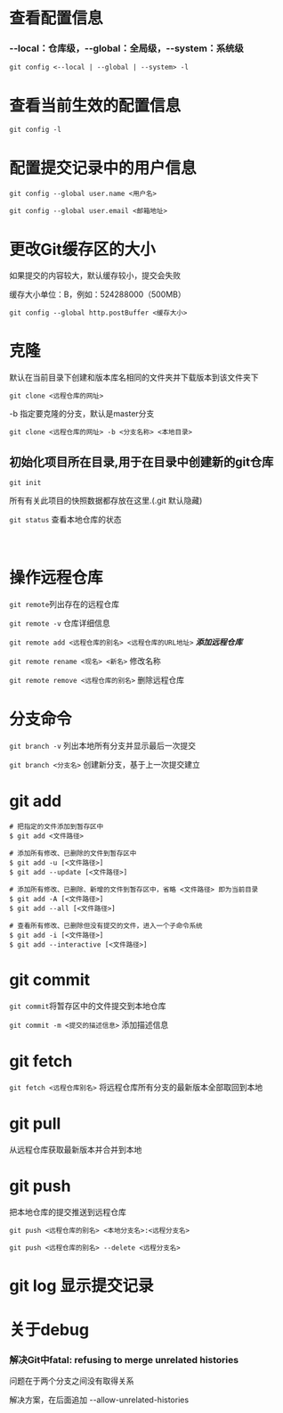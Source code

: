 # 查看配置信息

### --local：仓库级，--global：全局级，--system：系统级

```git config <--local | --global | --system> -l```

# 查看当前生效的配置信息

```git config -l```


# 配置提交记录中的用户信息

`git config --global user.name <用户名>`

`git config --global user.email <邮箱地址>`


# 更改Git缓存区的大小

如果提交的内容较大，默认缓存较小，提交会失败

缓存大小单位：B，例如：524288000（500MB）

`git config --global http.postBuffer <缓存大小>`


# 克隆

默认在当前目录下创建和版本库名相同的文件夹并下载版本到该文件夹下

`git clone <远程仓库的网址>`

-b 指定要克隆的分支，默认是master分支

`git clone <远程仓库的网址> -b <分支名称> <本地目录>`

## 初始化项目所在目录,用于在目录中创建新的git仓库

```git init```

所有有关此项目的快照数据都存放在这里.(.git 默认隐藏)

`git status` 查看本地仓库的状态
<br>
<br>
<br>

# 操作远程仓库

`git remote`列出存在的远程仓库

`git remote -v` 仓库详细信息

`git remote add <远程仓库的别名> <远程仓库的URL地址>`    ***添加远程仓库***

`git remote rename <现名> <新名>` 修改名称

`git remote remove <远程仓库的别名>` 删除远程仓库


# 分支命令

`git branch -v` 列出本地所有分支并显示最后一次提交

`git branch <分支名>` 创建新分支，基于上一次提交建立

# git add

```
# 把指定的文件添加到暂存区中
$ git add <文件路径>

# 添加所有修改、已删除的文件到暂存区中
$ git add -u [<文件路径>]
$ git add --update [<文件路径>]

# 添加所有修改、已删除、新增的文件到暂存区中，省略 <文件路径> 即为当前目录
$ git add -A [<文件路径>]
$ git add --all [<文件路径>]

# 查看所有修改、已删除但没有提交的文件，进入一个子命令系统
$ git add -i [<文件路径>]
$ git add --interactive [<文件路径>]

```

# git commit

`git commit`将暂存区中的文件提交到本地仓库

`git commit -m <提交的描述信息>` 添加描述信息

# git fetch 

`git fetch <远程仓库别名>` 将远程仓库所有分支的最新版本全部取回到本地


# git pull

从远程仓库获取最新版本并合并到本地

# git push

把本地仓库的提交推送到远程仓库

`git push <远程仓库的别名> <本地分支名>:<远程分支名>`

`git push <远程仓库的别名> --delete <远程分支名>`

# git log 显示提交记录

# 关于debug

### 解决Git中fatal: refusing to merge unrelated histories

问题在于两个分支之间没有取得关系

解决方案，在后面追加 --allow-unrelated-histories


